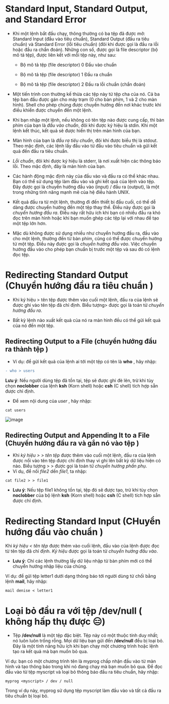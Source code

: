 # Standard Input, Standard Output, and Standard Error
* Khi một lệnh bắt đầu chạy, thông thường có  ba tệp đã được mở: Standard Input (đầu vào tiêu chuẩn), Standard Output (đầu ra tiêu chuẩn) và Standard Error (lỗi tiêu chuẩn) (đôi khi được gọi là đầu ra lỗi hoặc đầu ra chẩn đoán). Những con số, được gọi là file descriptor (bộ mô tả tệp), được liên kết với mỗi tệp này, như sau:
  * Bộ mô tả tệp (file descriptor) 0 Đầu vào chuẩn

  * Bộ mô tả tệp (file descriptor) 1 Đầu ra chuẩn

  * Bộ mô tả tệp (file descriptor) 2 Đầu ra lỗi chuẩn (chẩn đoán)

* Một tiến trình con thường kế thừa các tệp này từ tệp cha của nó. Cả ba tệp ban đầu được gán cho máy trạm (0 cho bàn phím, 1 và 2 cho màn hình). Shell cho phép chúng được chuyển hướng đến nơi khác trước khi điều khiển được chuyển đến một lệnh.

* Khi bạn nhập một lệnh, nếu không có tên tệp nào được cung cấp, thì bàn phím của bạn là _đầu vào chuẩn_, đôi khi được ký hiệu là stdin. Khi một lệnh kết thúc, kết quả sẽ được hiển thị trên màn hình của bạn.

* Màn hình của bạn là _đầu ra tiêu chuẩn_, đôi khi được biểu thị là stdout. Theo mặc định, các lệnh lấy đầu vào từ đầu vào tiêu chuẩn và gửi kết quả đến đầu ra tiêu chuẩn.
* _Lỗi chuẩn_, đôi khi được ký hiệu là stderr, là nơi xuất hiện các thông báo lỗi. Theo mặc định, đây là màn hình của bạn.

* Các hành động mặc định này của đầu vào và đầu ra có thể khác nhau. Bạn có thể sử dụng tệp làm đầu vào và ghi kết quả của lệnh vào tệp. Đây được gọi là chuyển hướng đầu vào (input) / đầu ra (output), là một trong những tính năng mạnh mẽ của hệ điều hành UNIX.

* Kết quả đầu ra từ một lệnh, thường đi đến thiết bị đầu cuối, có thể dễ dàng được chuyển hướng đến một tệp thay thế. Điều này được gọi là _chuyển hướng đầu ra_. Điều này rất hữu ích khi bạn có nhiều đầu ra khó đọc trên màn hình hoặc khi bạn muốn ghép các tệp lại với nhau để tạo một tệp lớn hơn.

* Mặc dù không được sử dụng nhiều như chuyển hướng đầu ra, đầu vào cho một lệnh, thường đến từ bàn phím, cũng có thể được chuyển hướng từ một tệp. Điều này được gọi là _chuyển hướng đầu vào_. Việc chuyển hướng đầu vào cho phép bạn chuẩn bị trước một tệp và sau đó có lệnh đọc tệp.
# Redirecting Standard Output (Chuyển hướng đầu ra tiêu chuẩn )
* Khi ký hiệu > tên tệp được thêm vào cuối một lệnh, đầu ra của lệnh sẽ được ghi vào tên tệp đã chỉ định. Biểu tượng> được gọi là toán tử _chuyển hướng đầu ra_.

* Bất kỳ lệnh nào xuất kết quả của nó ra màn hình đều có thể gửi kết quả của nó đến một tệp.

## Redirecting Output to a File (chuyển hướng đầu ra thành tệp )
* Ví dụ: để gửi kết quả của lệnh ai tới một tệp có tên là **who** , hãy nhập:
```diff
- who > users
```
   **Lưu ý**: Nếu người dùng tệp đã tồn tại, tệp sẽ được ghi đè lên, trừ khi tùy chọn **noclobber** của lệnh **ksh** (Korn shell) hoặc **csh** (C shell) tích hợp sẵn được chỉ định.
* Để xem nội dung của _user_ , hãy nhập:
```
cat users
```
![image](https://user-images.githubusercontent.com/91528234/196892792-e9a2895f-6a4a-42a2-a8bc-ba1e6fda9717.png)
## Redirecting Output and Appending It to a File (Chuyển hướng đầu ra và gắn nó vào tệp )
* Khi _ký hiệu > > tên tệp_ được thêm vào cuối một lệnh, đầu ra của lệnh được nối vào tên tệp được chỉ định thay vì ghi lên bất kỳ dữ liệu hiện có nào. Biểu tượng > > được gọi là toán tử _chuyển hướng phần phụ_.
* Ví dụ, để nối _file2_ dến _file1_, ta nhập:
```
cat file2 > > file1
```
* **Lưu ý**: Nếu tệp file1 không tồn tại, tệp đó sẽ được tạo, trừ khi tùy chọn **noclobber** của bộ lệnh **ksh** (Korn shell) hoặc **csh** (C shell) tích hợp sẵn được chỉ định.
# Redirecting Standard Input (CHuyển hướng đầu vào chuẩn )
Khi _ký hiệu < tên tệp_ được thêm vào cuối lệnh, đầu vào của lệnh được đọc từ tên tệp đã chỉ định. _Ký hiệu_ được gọi là toán tử _chuyển hướng đầu vào_.
* **Lưu ý**: Chỉ các lệnh thường lấy dữ liệu nhập từ bàn phím mới có thể chuyển hướng nhập liệu của chúng.

Ví dụ: để gửi tệp letter1 dưới dạng thông báo tới người dùng từ chối bằng lệnh **mail**, hãy nhập:
```
mail denise < letter1
```
# Loại bỏ đầu ra với tệp /dev/null ( không hấp thụ được 😑)

* Tệp **/dev/null** là một tệp đặc biệt. Tệp này có một thuộc tính duy nhất; nó luôn luôn trống rỗng. Mọi dữ liệu bạn gửi đến **/dev/null** đều bị loại bỏ. Đây là một tính năng hữu ích khi bạn chạy một chương trình hoặc lệnh tạo ra kết quả mà bạn muốn bỏ qua.

Ví dụ: bạn có một chương trình tên là myprog chấp nhận đầu vào từ màn hình và tạo thông báo trong khi nó đang chạy mà bạn muốn bỏ qua. Để đọc đầu vào từ tệp myscript và loại bỏ thông báo đầu ra tiêu chuẩn, hãy nhập:
```
myprog <myscript> / dev / null
```

Trong ví dụ này, myprog sử dụng tệp myscript làm đầu vào và tất cả đầu ra tiêu chuẩn bị loại bỏ.
